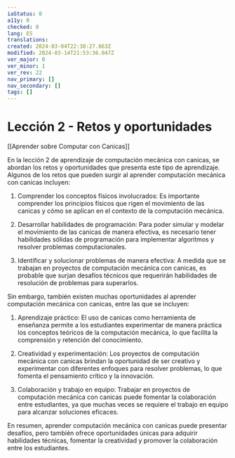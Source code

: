 ```yaml
---
iaStatus: 0
a11y: 0
checked: 0
lang: ES
translations: 
created: 2024-03-04T22:38:27.663Z
modified: 2024-03-14T21:53:36.047Z
ver_major: 0
ver_minor: 1
ver_rev: 22
nav_primary: []
nav_secondary: []
tags: []
---
```

# Lección 2 - Retos y oportunidades

[[Aprender sobre Computar con Canicas]]

En la lección 2 de aprendizaje de computación mecánica con canicas, se abordan los retos y oportunidades que presenta este tipo de aprendizaje. Algunos de los retos que pueden surgir al aprender computación mecánica con canicas incluyen:

1. Comprender los conceptos físicos involucrados: Es importante comprender los principios físicos que rigen el movimiento de las canicas y cómo se aplican en el contexto de la computación mecánica.

2. Desarrollar habilidades de programación: Para poder simular y modelar el movimiento de las canicas de manera efectiva, es necesario tener habilidades sólidas de programación para implementar algoritmos y resolver problemas computacionales.

3. Identificar y solucionar problemas de manera efectiva: A medida que se trabajan en proyectos de computación mecánica con canicas, es probable que surjan desafíos técnicos que requerirán habilidades de resolución de problemas para superarlos.

Sin embargo, también existen muchas oportunidades al aprender computación mecánica con canicas, entre las que se incluyen:

1. Aprendizaje práctico: El uso de canicas como herramienta de enseñanza permite a los estudiantes experimentar de manera práctica los conceptos teóricos de la computación mecánica, lo que facilita la comprensión y retención del conocimiento.

2. Creatividad y experimentación: Los proyectos de computación mecánica con canicas brindan la oportunidad de ser creativo y experimentar con diferentes enfoques para resolver problemas, lo que fomenta el pensamiento crítico y la innovación.

3. Colaboración y trabajo en equipo: Trabajar en proyectos de computación mecánica con canicas puede fomentar la colaboración entre estudiantes, ya que muchas veces se requiere el trabajo en equipo para alcanzar soluciones eficaces.

En resumen, aprender computación mecánica con canicas puede presentar desafíos, pero también ofrece oportunidades únicas para adquirir habilidades técnicas, fomentar la creatividad y promover la colaboración entre los estudiantes.
